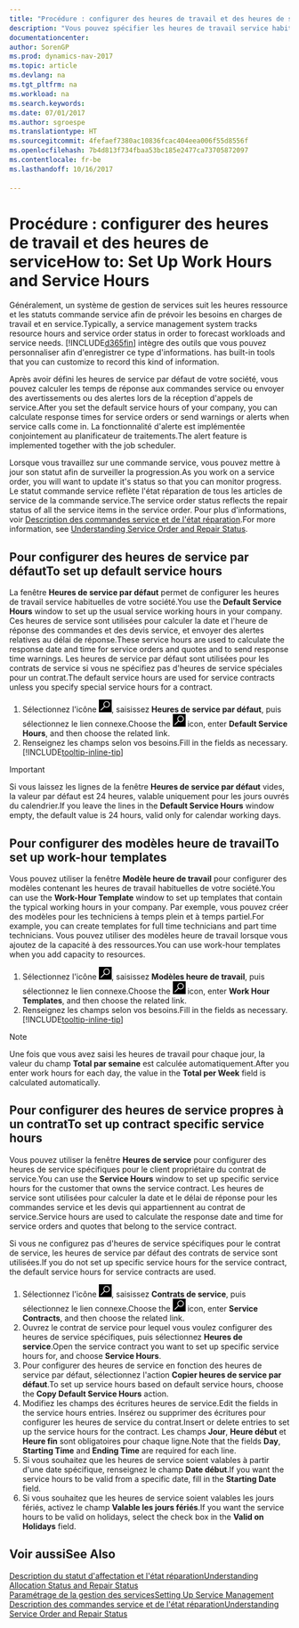 ```yaml
---
title: "Procédure : configurer des heures de travail et des heures de service"
description: "Vous pouvez spécifier les heures de travail service habituelles de votre société. Ces heures de service sont utilisées pour calculer la date et l'heure de réponse des commandes et des devis service, et envoyer des alertes relatives au délai de réponse."
documentationcenter: 
author: SorenGP
ms.prod: dynamics-nav-2017
ms.topic: article
ms.devlang: na
ms.tgt_pltfrm: na
ms.workload: na
ms.search.keywords: 
ms.date: 07/01/2017
ms.author: sgroespe
ms.translationtype: HT
ms.sourcegitcommit: 4fefaef7380ac10836fcac404eea006f55d8556f
ms.openlocfilehash: 7b4d813f734fbaa53bc185e2477ca73705872097
ms.contentlocale: fr-be
ms.lasthandoff: 10/16/2017

---
```

# <a name="how-to-set-up-work-hours-and-service-hours"></a><span data-ttu-id="cffdc-104">Procédure : configurer des heures de travail et des heures de service</span><span class="sxs-lookup"><span data-stu-id="cffdc-104">How to: Set Up Work Hours and Service Hours</span></span>
<span data-ttu-id="cffdc-105">Généralement, un système de gestion de services suit les heures ressource et les statuts commande service afin de prévoir les besoins en charges de travail et en service.</span><span class="sxs-lookup"><span data-stu-id="cffdc-105">Typically, a service management system tracks resource hours and service order status in order to forecast workloads and service needs.</span></span> [!INCLUDE[d365fin](includes/d365fin_md.md)]<span data-ttu-id="cffdc-106"> intègre des outils que vous pouvez personnaliser afin d'enregistrer ce type d'informations.</span><span class="sxs-lookup"><span data-stu-id="cffdc-106"> has built-in tools that you can customize to record this kind of information.</span></span>  
  
<span data-ttu-id="cffdc-107">Après avoir défini les heures de service par défaut de votre société, vous pouvez calculer les temps de réponse aux commandes service ou envoyer des avertissements ou des alertes lors de la réception d'appels de service.</span><span class="sxs-lookup"><span data-stu-id="cffdc-107">After you set the default service hours of your company, you can calculate response times for service orders or send warnings or alerts when service calls come in.</span></span> <span data-ttu-id="cffdc-108">La fonctionnalité d'alerte est implémentée conjointement au planificateur de traitements.</span><span class="sxs-lookup"><span data-stu-id="cffdc-108">The alert feature is implemented together with the job scheduler.</span></span>   
  
<span data-ttu-id="cffdc-109">Lorsque vous travaillez sur une commande service, vous pouvez mettre à jour son statut afin de surveiller la progression.</span><span class="sxs-lookup"><span data-stu-id="cffdc-109">As you work on a service order, you will want to update it's status so that you can monitor progress.</span></span> <span data-ttu-id="cffdc-110">Le statut commande service reflète l'état réparation de tous les articles de service de la commande service.</span><span class="sxs-lookup"><span data-stu-id="cffdc-110">The service order status reflects the repair status of all the service items in the service order.</span></span> <span data-ttu-id="cffdc-111">Pour plus d'informations, voir [Description des commandes service et de l'état réparation](service-order-repair-status.md).</span><span class="sxs-lookup"><span data-stu-id="cffdc-111">For more information, see [Understanding Service Order and Repair Status](service-order-repair-status.md).</span></span> 

## <a name="to-set-up-default-service-hours"></a><span data-ttu-id="cffdc-112">Pour configurer des heures de service par défaut</span><span class="sxs-lookup"><span data-stu-id="cffdc-112">To set up default service hours</span></span>  
<span data-ttu-id="cffdc-113">La fenêtre **Heures de service par défaut** permet de configurer les heures de travail service habituelles de votre société.</span><span class="sxs-lookup"><span data-stu-id="cffdc-113">You use the **Default Service Hours** window to set up the usual service working hours in your company.</span></span> <span data-ttu-id="cffdc-114">Ces heures de service sont utilisées pour calculer la date et l'heure de réponse des commandes et des devis service, et envoyer des alertes relatives au délai de réponse.</span><span class="sxs-lookup"><span data-stu-id="cffdc-114">These service hours are used to calculate the response date and time for service orders and quotes and to send response time warnings.</span></span> <span data-ttu-id="cffdc-115">Les heures de service par défaut sont utilisées pour les contrats de service si vous ne spécifiez pas d'heures de service spéciales pour un contrat.</span><span class="sxs-lookup"><span data-stu-id="cffdc-115">The default service hours are used for service contracts unless you specify special service hours for a contract.</span></span>  
  
1. <span data-ttu-id="cffdc-116">Sélectionnez l'icône ![Page ou état pour la recherche](media/ui-search/search_small.png "Page ou état pour la recherche"), saisissez **Heures de service par défaut**, puis sélectionnez le lien connexe.</span><span class="sxs-lookup"><span data-stu-id="cffdc-116">Choose the ![Search for Page or Report](media/ui-search/search_small.png "Search for Page or Report icon") icon, enter **Default Service Hours**, and then choose the related link.</span></span>  
2. <span data-ttu-id="cffdc-117">Renseignez les champs selon vos besoins.</span><span class="sxs-lookup"><span data-stu-id="cffdc-117">Fill in the fields as necessary.</span></span> [!INCLUDE[tooltip-inline-tip](includes/tooltip-inline-tip_md.md)]  
  
> [!IMPORTANT]  
>  <span data-ttu-id="cffdc-118">Si vous laissez les lignes de la fenêtre **Heures de service par défaut** vides, la valeur par défaut est 24 heures, valable uniquement pour les jours ouvrés du calendrier.</span><span class="sxs-lookup"><span data-stu-id="cffdc-118">If you leave the lines in the **Default Service Hours** window empty, the default value is 24 hours, valid only for calendar working days.</span></span>  
  
## <a name="to-set-up-work-hour-templates"></a><span data-ttu-id="cffdc-119">Pour configurer des modèles heure de travail</span><span class="sxs-lookup"><span data-stu-id="cffdc-119">To set up work-hour templates</span></span>
<span data-ttu-id="cffdc-120">Vous pouvez utiliser la fenêtre **Modèle heure de travail** pour configurer des modèles contenant les heures de travail habituelles de votre société.</span><span class="sxs-lookup"><span data-stu-id="cffdc-120">You can use the **Work-Hour Template** window to set up templates that contain the typical working hours in your company.</span></span> <span data-ttu-id="cffdc-121">Par exemple, vous pouvez créer des modèles pour les techniciens à temps plein et à temps partiel.</span><span class="sxs-lookup"><span data-stu-id="cffdc-121">For example, you can create templates for full time technicians and part time technicians.</span></span> <span data-ttu-id="cffdc-122">Vous pouvez utiliser des modèles heure de travail lorsque vous ajoutez de la capacité à des ressources.</span><span class="sxs-lookup"><span data-stu-id="cffdc-122">You can use work-hour templates when you add capacity to resources.</span></span>  
  
1. <span data-ttu-id="cffdc-123">Sélectionnez l'icône ![Page ou état pour la recherche](media/ui-search/search_small.png "Page ou état pour la recherche"), saisissez **Modèles heure de travail**, puis sélectionnez le lien connexe.</span><span class="sxs-lookup"><span data-stu-id="cffdc-123">Choose the ![Search for Page or Report](media/ui-search/search_small.png "Search for Page or Report icon") icon, enter **Work Hour Templates**, and then choose the related link.</span></span>  
2. <span data-ttu-id="cffdc-124">Renseignez les champs selon vos besoins.</span><span class="sxs-lookup"><span data-stu-id="cffdc-124">Fill in the fields as necessary.</span></span> [!INCLUDE[tooltip-inline-tip](includes/tooltip-inline-tip_md.md)]  
  
> [!Note]
> <span data-ttu-id="cffdc-125">Une fois que vous avez saisi les heures de travail pour chaque jour, la valeur du champ **Total par semaine** est calculée automatiquement.</span><span class="sxs-lookup"><span data-stu-id="cffdc-125">After you enter work hours for each day, the value in the **Total per Week** field is calculated automatically.</span></span>  

## <a name="to-set-up-contract-specific-service-hours"></a><span data-ttu-id="cffdc-126">Pour configurer des heures de service propres à un contrat</span><span class="sxs-lookup"><span data-stu-id="cffdc-126">To set up contract specific service hours</span></span>  
<span data-ttu-id="cffdc-127">Vous pouvez utiliser la fenêtre **Heures de service** pour configurer des heures de service spécifiques pour le client propriétaire du contrat de service.</span><span class="sxs-lookup"><span data-stu-id="cffdc-127">You can use the **Service Hours** window to set up specific service hours for the customer that owns the service contract.</span></span> <span data-ttu-id="cffdc-128">Les heures de service sont utilisées pour calculer la date et le délai de réponse pour les commandes service et les devis qui appartiennent au contrat de service.</span><span class="sxs-lookup"><span data-stu-id="cffdc-128">Service hours are used to calculate the response date and time for service orders and quotes that belong to the service contract.</span></span>  
  
<span data-ttu-id="cffdc-129">Si vous ne configurez pas d'heures de service spécifiques pour le contrat de service, les heures de service par défaut des contrats de service sont utilisées.</span><span class="sxs-lookup"><span data-stu-id="cffdc-129">If you do not set up specific service hours for the service contract, the default service hours for service contracts are used.</span></span>  
  
1. <span data-ttu-id="cffdc-130">Sélectionnez l'icône ![Page ou état pour la recherche](media/ui-search/search_small.png "Page ou état pour la recherche"), saisissez **Contrats de service**, puis sélectionnez le lien connexe.</span><span class="sxs-lookup"><span data-stu-id="cffdc-130">Choose the ![Search for Page or Report](media/ui-search/search_small.png "Search for Page or Report icon") icon, enter **Service Contracts**, and then choose the related link.</span></span>  
2. <span data-ttu-id="cffdc-131">Ouvrez le contrat de service pour lequel vous voulez configurer des heures de service spécifiques, puis sélectionnez **Heures de service**.</span><span class="sxs-lookup"><span data-stu-id="cffdc-131">Open the service contract you want to set up specific service hours for, and choose **Service Hours**.</span></span>  
4. <span data-ttu-id="cffdc-132">Pour configurer des heures de service en fonction des heures de service par défaut, sélectionnez l'action **Copier heures de service par défaut**.</span><span class="sxs-lookup"><span data-stu-id="cffdc-132">To set up service hours based on default service hours, choose the **Copy Default Service Hours** action.</span></span>  
5. <span data-ttu-id="cffdc-133">Modifiez les champs des écritures heures de service.</span><span class="sxs-lookup"><span data-stu-id="cffdc-133">Edit the fields in the service hours entries.</span></span> <span data-ttu-id="cffdc-134">Insérez ou supprimer des écritures pour configurer les heures de service du contrat.</span><span class="sxs-lookup"><span data-stu-id="cffdc-134">Insert or delete entries to set up the service hours for the contract.</span></span> <span data-ttu-id="cffdc-135">Les champs **Jour**, **Heure début** et **Heure fin** sont obligatoires pour chaque ligne.</span><span class="sxs-lookup"><span data-stu-id="cffdc-135">Note that the fields **Day**, **Starting Time** and **Ending Time** are required for each line.</span></span>  
6. <span data-ttu-id="cffdc-136">Si vous souhaitez que les heures de service soient valables à partir d'une date spécifique, renseignez le champ **Date début**.</span><span class="sxs-lookup"><span data-stu-id="cffdc-136">If you want the service hours to be valid from a specific date, fill in the **Starting Date** field.</span></span>  
7. <span data-ttu-id="cffdc-137">Si vous souhaitez que les heures de service soient valables les jours fériés, activez le champ **Valable les jours fériés**.</span><span class="sxs-lookup"><span data-stu-id="cffdc-137">If you want the service hours to be valid on holidays, select the check box in the **Valid on Holidays** field.</span></span>  

## <a name="see-also"></a><span data-ttu-id="cffdc-138">Voir aussi</span><span class="sxs-lookup"><span data-stu-id="cffdc-138">See Also</span></span>  
[<span data-ttu-id="cffdc-139">Description du statut d'affectation et l'état réparation</span><span class="sxs-lookup"><span data-stu-id="cffdc-139">Understanding Allocation Status and Repair Status</span></span>](service-allocation-status-and-repair-status.md)  
[<span data-ttu-id="cffdc-140">Paramétrage de la gestion des services</span><span class="sxs-lookup"><span data-stu-id="cffdc-140">Setting Up Service Management</span></span>](service-setup-service.md)  
[<span data-ttu-id="cffdc-141">Description des commandes service et de l'état réparation</span><span class="sxs-lookup"><span data-stu-id="cffdc-141">Understanding Service Order and Repair Status</span></span>](service-order-repair-status.md)  

